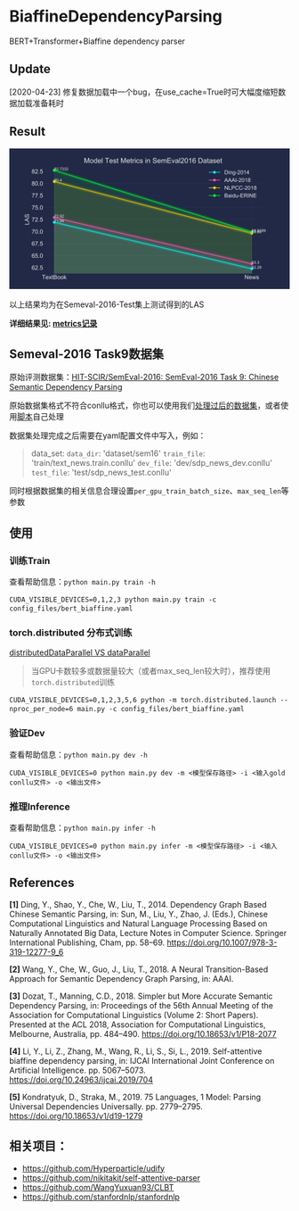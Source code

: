 # BiaffineDependencyParsing
BERT+Transformer+Biaffine dependency parser
## Update

[2020-04-23] 修复数据加载中一个bug，在use_cache=True时可大幅度缩短数据加载准备耗时

## Result
![metrics](./metrics_line.svg)

以上结果均为在Semeval-2016-Test集上测试得到的LAS

**详细结果见: [metrics记录](./metrics.csv)**

## Semeval-2016 Task9数据集
原始评测数据集：[HIT-SCIR/SemEval-2016: SemEval-2016 Task 9: Chinese Semantic Dependency Parsing](https://github.com/HIT-SCIR/SemEval-2016)

原始数据集格式不符合conllu格式，你也可以使用我们[处理过后的数据集](https://github.com/LiangsLi/LSTM_Biaffine_Dependency_Parser_PyTorch/tree/master/SDP)，或者使用[脚本](https://github.com/LiangsLi/ConlluToolkit/blob/master/ConlluToolkit/convert.py)自己处理

数据集处理完成之后需要在yaml配置文件中写入，例如：

>data_set:
>    `data_dir`: 'dataset/sem16'
>    `train_file`: 'train/text_news.train.conllu'
>    `dev_file`: 'dev/sdp_news_dev.conllu'
>    `test_file`: 'test/sdp_news_test.conllu'

同时根据数据集的相关信息合理设置`per_gpu_train_batch_size`、`max_seq_len`等参数

## 使用

### 训练Train
查看帮助信息：`python main.py train -h`

```shell
CUDA_VISIBLE_DEVICES=0,1,2,3 python main.py train -c config_files/bert_biaffine.yaml
```
### torch.distributed 分布式训练

[distributedDataParallel VS dataParallel](parallelTrain.md)

> 当GPU卡数较多或数据量较大（或者max_seq_len较大时），推荐使用`torch.distributed`训练

```shell script
CUDA_VISIBLE_DEVICES=0,1,2,3,5,6 python -m torch.distributed.launch --nproc_per_node=6 main.py -c config_files/bert_biaffine.yaml
```

### 验证Dev

查看帮助信息：`python main.py dev -h`

```shell
CUDA_VISIBLE_DEVICES=0 python main.py dev -m <模型保存路径> -i <输入gold conllu文件> -o <输出文件>
```
### 推理Inference

查看帮助信息：`python main.py infer -h`

```shell
CUDA_VISIBLE_DEVICES=0 python main.py infer -m <模型保存路径> -i <输入conllu文件> -o <输出文件>
```
## References

**\[1\]** Ding, Y., Shao, Y., Che, W., Liu, T., 2014. Dependency Graph Based Chinese Semantic Parsing, in: Sun, M., Liu, Y., Zhao, J. (Eds.), Chinese Computational Linguistics and Natural Language Processing Based on Naturally Annotated Big Data, Lecture Notes in Computer Science. Springer International Publishing, Cham, pp. 58–69. https://doi.org/10.1007/978-3-319-12277-9_6

**\[2\]** Wang, Y., Che, W., Guo, J., Liu, T., 2018. A Neural Transition-Based Approach for Semantic Dependency Graph Parsing, in: AAAI.

**\[3\]** Dozat, T., Manning, C.D., 2018. Simpler but More Accurate Semantic Dependency Parsing, in: Proceedings of the 56th Annual Meeting of the Association for Computational Linguistics (Volume 2: Short Papers). Presented at the ACL 2018, Association for Computational Linguistics, Melbourne, Australia, pp. 484–490. https://doi.org/10.18653/v1/P18-2077

**\[4\]** Li, Y., Li, Z., Zhang, M., Wang, R., Li, S., Si, L., 2019. Self-attentive biaffine dependency parsing, in: IJCAI International Joint Conference on Artificial Intelligence. pp. 5067–5073. https://doi.org/10.24963/ijcai.2019/704

**\[5\]** Kondratyuk, D., Straka, M., 2019. 75 Languages, 1 Model: Parsing Universal Dependencies Universally. pp. 2779–2795. https://doi.org/10.18653/v1/d19-1279

## 相关项目：

- https://github.com/Hyperparticle/udify
- https://github.com/nikitakit/self-attentive-parser
- https://github.com/WangYuxuan93/CLBT
- https://github.com/stanfordnlp/stanfordnlp